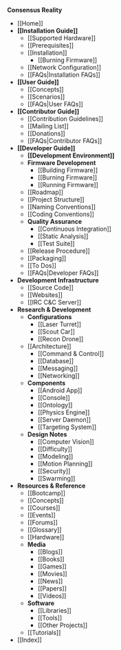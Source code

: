 **Consensus Reality**

* [[Home]]
* **[[Installation Guide]]**
  * [[Supported Hardware]]
  * [[Prerequisites]]
  * [[Installation]]
    * [[Burning Firmware]]
  * [[Network Configuration]]
  * [[FAQs|Installation FAQs]]
* **[[User Guide]]**
  * [[Concepts]]
  * [[Scenarios]]
  * [[FAQs|User FAQs]]
* **[[Contributor Guide]]**
  * [[Contribution Guidelines]]
  * [[Mailing List]]
  * [[Donations]]
  * [[FAQs|Contributor FAQs]]
* **[[Developer Guide]]**
  * **[[Development Environment]]**
  * **Firmware Development**
    * [[Building Firmware]]
    * [[Burning Firmware]]
    * [[Running Firmware]]
  * [[Roadmap]]
  * [[Project Structure]]
  * [[Naming Conventions]]
  * [[Coding Conventions]]
  * **Quality Assurance**
    * [[Continuous Integration]]
    * [[Static Analysis]]
    * [[Test Suite]]
  * [[Release Procedure]]
  * [[Packaging]]
  * [[To Dos]]
  * [[FAQs|Developer FAQs]]
* **Development Infrastructure**
  * [[Source Code]]
  * [[Websites]]
  * [[IRC C&C Server]]
* **Research & Development**
  * **Configurations**
    * [[Laser Turret]]
    * [[Scout Car]]
    * [[Recon Drone]]
  * [[Architecture]]
    * [[Command & Control]]
    * [[Database]]
    * [[Messaging]]
    * [[Networking]]
  * **Components**
    * [[Android App]]
    * [[Console]]
    * [[Ontology]]
    * [[Physics Engine]]
    * [[Server Daemon]]
    * [[Targeting System]]
  * **Design Notes**
    * [[Computer Vision]]
    * [[Difficulty]]
    * [[Modeling]]
    * [[Motion Planning]]
    * [[Security]]
    * [[Swarming]]
* **Resources & Reference**
  * [[Bootcamp]]
  * [[Concepts]]
  * [[Courses]]
  * [[Events]]
  * [[Forums]]
  * [[Glossary]]
  * [[Hardware]]
  * **Media**
    * [[Blogs]]
    * [[Books]]
    * [[Games]]
    * [[Movies]]
    * [[News]]
    * [[Papers]]
    * [[Videos]]
  * **Software**
    * [[Libraries]]
    * [[Tools]]
    * [[Other Projects]]
  * [[Tutorials]]
* [[Index]]
